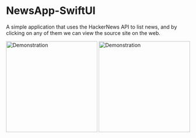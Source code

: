 # NewsApp-SwiftUI

A simple application that uses the HackerNews API to list news, and by clicking on any of them we can view the source site on the web.

<img src="https://user-images.githubusercontent.com/56983783/157528164-cb194c45-818a-4f4e-a638-9d9fcda304da.png" alt="Demonstration" width="250"/>
<img src="https://user-images.githubusercontent.com/56983783/157528127-777f72cb-20f2-454d-8348-84cb10fa218c.png" alt="Demonstration" width="250"/>
